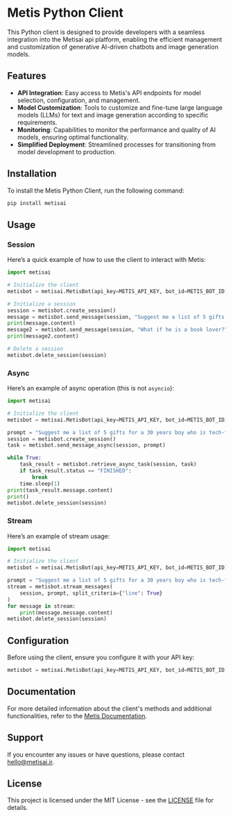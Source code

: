 # Metis Python Client

This Python client is designed to provide developers with a seamless integration into the Metisai api platform, enabling the efficient management and customization of generative AI-driven chatbots and image generation models.

## Features

- **API Integration**: Easy access to Metis's API endpoints for model selection, configuration, and management.
- **Model Customization**: Tools to customize and fine-tune large language models (LLMs) for text and image generation according to specific requirements.
- **Monitoring**: Capabilities to monitor the performance and quality of AI models, ensuring optimal functionality.
- **Simplified Deployment**: Streamlined processes for transitioning from model development to production.

## Installation

To install the Metis Python Client, run the following command:

```bash
pip install metisai
```

## Usage

### Session
Here’s a quick example of how to use the client to interact with Metis:

```python
import metisai

# Initialize the client
metisbot = metisai.MetisBot(api_key=METIS_API_KEY, bot_id=METIS_BOT_ID)

# Initialize a session
session = metisbot.create_session()
message = metisbot.send_message(session, "Suggest me a list of 5 gifts for a 30 years boy who is tech-fan.")
print(message.content)
message2 = metisbot.send_message(session, "What if he is a book lover?")
print(message2.content)

# Delete a session
metisbot.delete_session(session)
```

### Async
Here’s an example of async operation (this is not `asyncio`):

```python
import metisai

# Initialize the client
metisbot = metisai.MetisBot(api_key=METIS_API_KEY, bot_id=METIS_BOT_ID)

prompt = "Suggest me a list of 5 gifts for a 30 years boy who is tech-fan."
session = metisbot.create_session()
task = metisbot.send_message_async(session, prompt)

while True:
    task_result = metisbot.retrieve_async_task(session, task)
    if task_result.status == "FINISHED":
        break
    time.sleep(1)
print(task_result.message.content)
print()
metisbot.delete_session(session)
```

### Stream
Here’s an example of stream usage:

```python
import metisai

# Initialize the client
metisbot = metisai.MetisBot(api_key=METIS_API_KEY, bot_id=METIS_BOT_ID)

prompt = "Suggest me a list of 5 gifts for a 30 years boy who is tech-fan."
stream = metisbot.stream_messages(
    session, prompt, split_criteria={"line": True}
)
for message in stream:
    print(message.message.content)
metisbot.delete_session(session)
```


## Configuration
Before using the client, ensure you configure it with your API key:

```python
metisbot = metisai.MetisBot(api_key=METIS_API_KEY, bot_id=METIS_BOT_ID)
```

## Documentation
For more detailed information about the client's methods and additional functionalities, refer to the [Metis Documentation](https://docs.metisai.ir/).

## Support
If you encounter any issues or have questions, please contact hello@metisai.ir.

## License
This project is licensed under the MIT License - see the [LICENSE](https://github.com/mahdikiani/metisai/blob/main/LICENSE) file for details.